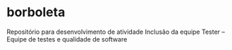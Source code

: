 # borboleta
Repositório para desenvolvimento de atividade
Inclusão da equipe Tester – Equipe de testes e qualidade de software 
